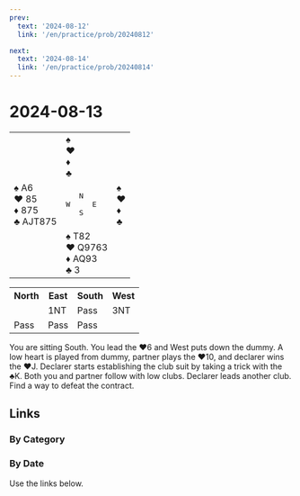 ```yaml
---
prev:
  text: '2024-08-12'
  link: '/en/practice/prob/20240812'

next:
  text: '2024-08-14'
  link: '/en/practice/prob/20240814'
---
```


# 2024-08-13

<table class="deal">
	<tr>
		<td></td>
		<td>♠️ <br>♥️ <br>♦️ <br>♣️ </td>
		<td></td>
	</tr>
	<tr>
		<td>♠️ A6<br>♥️ 85<br>♦️ 875<br>♣️ AJT875</td>
		<td><pre>   N<br>W     E<br>   S</pre></td>
		<td>♠️ <br>♥️ <br>♦️ <br>♣️ </td>
	</tr>
	<tr>
		<td></td>
		<td>♠️ T82<br>♥️ Q9763<br>♦️ AQ93<br>♣️ 3</td>
		<td></td>
	</tr>
</table>

<table class="auction">
	<tr>
		<th>North</th>
		<th>East</th>
		<th>South</th>
		<th>West</th>
	</tr>
	<tr>
		<td></td>
		<td>1NT</td>
		<td>Pass</td>
		<td>3NT</td>
	</tr>
	<tr>
		<td>Pass</td>
		<td>Pass</td>
		<td>Pass</td>
		<td></td>
	</tr>
</table>

You are sitting South. You lead the ♥️6 and West puts down the dummy. A low heart is played from dummy, partner plays the ♥️10, and declarer wins the ♥️J. Declarer starts establishing the club suit by taking a trick with the ♣️K. Both you and partner follow with low clubs. Declarer leads another club. Find a way to defeat the contract.

## Links

[<Badge type="tip" text="Check Solution"/>](/en/learning/prob/20240813)

### By Category

[<Badge type="tip" text="<--"/>](/en/practice/prob/20240806)
[<Badge type="tip" text="Calendar"/>](/en/practice/calendar/202408)
[<Badge type="tip" text="-->"/>](/en/practice/prob/20240817)

### By Date

Use the links below.
